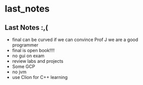 # last_notes

## Last Notes :,(

* final can be curved if we can convince Prof J we are a good programmer
* final is open book!!!!
* no gui on exam
* review labs and projects
* Some GCP
* no jvm
* use Clion for C++ learning
